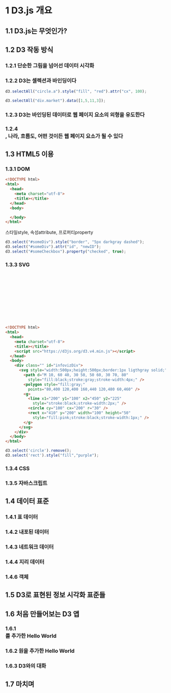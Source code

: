 # 1 D3.js 개요

## 1.1 D3.js는 무엇인가?

## 1.2 D3 작동 방식

### 1.2.1 단순한 그림을 넘어선 데이터 시각화

### 1.2.2 D3는 셀렉션과 바인딩이다

```js
d3.selectAll("circle.a").style("fill", "red").attr("cx", 100);
```

```js
d3.selectAll("div.market").data([1,5,11,3]);
```

### 1.2.3 D3는 바인딩된 데이터로 웹 페이지 요소의 외형을 유도한다

### 1.2.4 <div>, 나라, 흐름도, 어떤 것이든 웹 페이지 요소가 될 수 있다

## 1.3 HTML5 이용

### 1.3.1 DOM

```html
<!DOCTYPE html>
<html>
  <head>
    <meta charset="utf-8">
    <title></title>
  </head>
  <body>

  </body>
</html>
```

스타일style, 속성attribute, 프로퍼티property
```js
d3.select("#someDiv").style("border", "5px darkgray dashed");
d3.select("#someDiv").attr("id", "newID");
d3.select("#someCheckbox").property("checked", true);
```

### 1.3.3 SVG
<svg> 요소
<circle>, <rect>, <line>, <polygon> 요소
<text> 요소
<g> 요소
<path> 요소

```html
<!DOCTYPE html>
<html>
  <head>
    <meta charset="utf-8">
    <title></title>
    <script src="https://d3js.org/d3.v4.min.js"></script>
  </head>
  <body>
    <div class="" id="infovizDiv">
      <svg style="width:500px;height:500px;border:1px ligthgray solid;">
        <path d="M 10, 60 40, 30 50, 50 60, 30 70, 80"
          style="fill:black;stroke:gray;stroke-width:4px;" />
        <polygon style="fill:gray;"
          points="80,400 120,400 160,440 120,480 60,460" />
        <g>
          <line x1="200" y1="100" x2="450" y2="225"
            style="stroke:black;stroke-width:2px;" />
          <circle cy="100" cx="200" r="30" />
          <rect x="410" y="200" width="100" height="50"
            style="fill:pink;stroke:black;stroke-width:1px;" />
        </g>
      </svg>
    </div>
  </body>
</html>
```

```js
d3.select('circle').remove();
d3.select('rect').style("fill","purple");
```

### 1.3.4 CSS

### 1.3.5 자바스크립트

## 1.4 데이터 표준

### 1.4.1 표 데이터

### 1.4.2 내포된 데이터

### 1.4.3 네트워크 데이터

### 1.4.4 지리 데이터

### 1.4.6 객체

## 1.5 D3로 표현된 정보 시각화 표준들

## 1.6 처음 만들어보는 D3 앱

### 1.6.1 <div>를 추가한 Hello World

### 1.6.2 원을 추가한 Hello World

### 1.6.3 D3와의 대화

## 1.7 마치며
